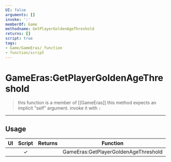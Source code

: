 ```yaml
---
UI: false
arguments: []
invoke: ':'
memberOf: Game
methodname: GetPlayerGoldenAgeThreshold
returns: []
script: true
tags:
- Game/GameEras/_function
- function/script
---
```

# GameEras:GetPlayerGoldenAgeThreshold
> this function is a member of [[GameEras]]
> this method expects an implicit "self" argument. invoke it with `:`
-----
## Usage
|  UI | Script | Returns | Function | Arguments |
|:---:|:------:|-------:|:--------:|:---------|
| |✓||GameEras:GetPlayerGoldenAgeThreshold||

